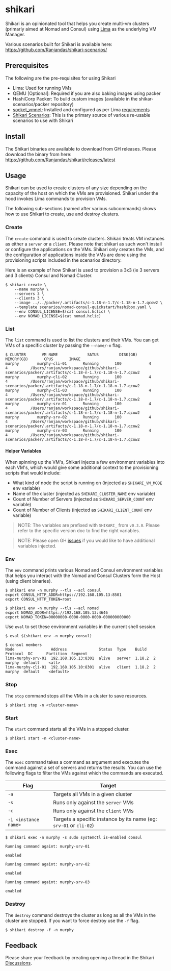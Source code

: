 # shikari

Shikari is an opinionated tool that helps you create multi-vm clusters (primarly aimed at Nomad and Consul) using [Lima](https://lima-vm.io) as the underlying VM Manager.

Various scenarios built for Shikari is available here: https://github.com/Ranjandas/shikari-scenarios/

## Prerequisites

The following are the pre-requisites for using Shikari

* Lima: Used for running VMs
* QEMU [Optional]: Required if you are also baking images using packer
* HashiCorp Packer: To build custom images (available in the shikar-scenarios/packer repository)
* [socket_vmnet](https://github.com/lima-vm/socket_vmnet): Installed and configured as per Lima [requirements](https://lima-vm.io/docs/config/network/#socket_vmnet)
* [Shikari Scenarios](https://github.com/Ranjandas/shikari-scenarios/): This is the primary source of various re-usable scenarios to use with Shikari

## Install

The Shikari binaries are available to download from GH releases. Please download the binary from here: https://github.com/Ranjandas/shikari/releases/latest


## Usage

Shikari can be used to create clusters of any size depending on the capacity of the host on which the VMs are provisioned. Shikari under the hood invokes Lima commands to provision VMs. 

The following sub-sections (named after various subcommands) shows how to use Shikari to create, use and destroy clusters.

### Create

The `create` command is used to create clusters. Shikari treats VM instances as either a `server` or a `client`. Please note that shikari as such won't install or configure the applications on the VMs. Shikari only creates the VMs, and the configuration of applications inside the VMs are done using the provisioning scripts included in the scenarios directory.

Here is an example of how Shikari is used to provision a 3x3 (ie 3 servers and 3 clients) Consul and Nomad Cluster.

```
$ shikari create \
    --name murphy \
    --servers 3 \
    --clients 3 \
    --image ../../packer/.artifacts/c-1.18-n-1.7/c-1.18-n-1.7.qcow2 \
    --template scenarios/nomad-consul-quickstart/hashibox.yaml \
    --env CONSUL_LICENSE=$(cat consul.hclic) \
    --env NOMAD_LICENSE=$(cat nomad.hclic)
```

### List

The `list` command is used to list the clusters and their VMs. You can get VMs of a specific cluster by passing the `--name/-n` flag.

```
$ CLUSTER       VM NAME             SATUS         DISK(GB)       MEMORY(GB)       CPUS       IMAGE
murphy        murphy-cli-01       Running       100            4                4          /Users/ranjan/workspace/github/shikari-scenarios/packer/.artifacts/c-1.18-n-1.7/c-1.18-n-1.7.qcow2
murphy        murphy-cli-02       Running       100            4                4          /Users/ranjan/workspace/github/shikari-scenarios/packer/.artifacts/c-1.18-n-1.7/c-1.18-n-1.7.qcow2
murphy        murphy-cli-03       Running       100            4                4          /Users/ranjan/workspace/github/shikari-scenarios/packer/.artifacts/c-1.18-n-1.7/c-1.18-n-1.7.qcow2
murphy        murphy-srv-01       Running       100            4                4          /Users/ranjan/workspace/github/shikari-scenarios/packer/.artifacts/c-1.18-n-1.7/c-1.18-n-1.7.qcow2
murphy        murphy-srv-02       Running       100            4                4          /Users/ranjan/workspace/github/shikari-scenarios/packer/.artifacts/c-1.18-n-1.7/c-1.18-n-1.7.qcow2
murphy        murphy-srv-03       Running       100            4                4          /Users/ranjan/workspace/github/shikari-scenarios/packer/.artifacts/c-1.18-n-1.7/c-1.18-n-1.7.qcow2
```

#### Helper Variables

When spinning up the VM's, Shikari injects a few environment variables into each VM's, which would give some additional context to the provisioning scripts that would include:

* What kind of node the script is running on (injected as `SHIKARI_VM_MODE` env variable)
* Name of the cluster (injected as `SHIKARI_CLUSTER_NAME` env variable)
* Count of Number of Servers (injected as `SHIKARI_SERVER_COUNT` env variable)
* Count of Number of Clients (injected as `SHIKARI_CLIENT_COUNT` env variable)

> NOTE: The variables are prefixed with `SHIKARI_` from `v0.3.0`. Please refer to the specific version doc to find the right variables.

> NOTE: Please open GH [issues](https://github.com/Ranjandas/shikari/issues) if you would like to have additional variables injected.

### Env

The `env` command prints various Nomad and Consul environment variables that helps you interact with the Nomad and Consul Clusters form the Host (using client binaries).

```
$ shikari env -n murphy --tls --acl consul
export CONSUL_HTTP_ADDR=https://192.168.105.13:8501
export CONSUL_HTTP_TOKEN=root

$ shikari env -n murphy --tls --acl nomad
export NOMAD_ADDR=https://192.168.105.13:4646
export NOMAD_TOKEN=00000000-0000-0000-0000-000000000000
```

Use `eval` to set these environment variables in the current shell session.

```
$ eval $(shikari env -n murphy consul)

$ consul members
Node                Address              Status  Type    Build   Protocol  DC      Partition  Segment
lima-murphy-srv-01  192.168.105.13:8301  alive   server  1.18.2  2         murphy  default    <all>
lima-murphy-cli-01  192.168.105.10:8301  alive   client  1.18.2  2         murphy  default    <default>
```


### Stop

The `stop` command stops all the VMs in a cluster to save resources. 

```
$ shikari stop -n <cluster-name>
```

### Start

The `start` command starts all the VMs in a stopped cluster.

```
$ shikari start -n <cluster-name>
```

### Exec

The `exec` command takes a command as argument and executes the command against a set of servers and returns the results. You can use the following flags to filter the VMs against which the commands are executed.

| Flag | Target |
|---|---|
| `-a` | Targets all VMs in a given cluster |
| `-s` | Runs only against the `server` VMs |
| `-c` | Runs only against the `client` VMs |
| `-i <instance name>` | Targets a specific instance by its name (eg: `srv-01` or `cli-02`) |

```
$ shikari exec -n murphy -s sudo systemctl is-enabled consul

Running command againt: murphy-srv-01

enabled

Running command againt: murphy-srv-02

enabled

Running command againt: murphy-srv-03

enabled
```

### Destroy

The `destroy` command destroys the cluster as long as all the VMs in the cluster are stopped. If you want to force destroy use the `-f` flag.

```
$ shikari destroy -f -n murphy
```


## Feedback

Please share your feedback by creating opening a thread in the Shikari [Discussions](https://github.com/Ranjandas/shikari/discussions).